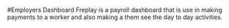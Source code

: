 #Employers Dashboard
Freplay is a payroll dashboard that is use in making payments to a worker and also making a them see the day to day activities.
